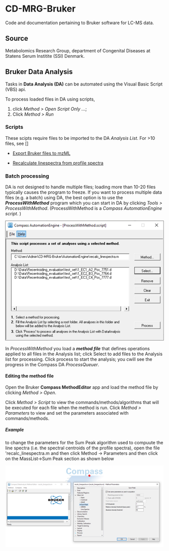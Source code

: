 # CD-MRG-Bruker
Code and documentation pertaining to Bruker software for LC-MS data. 

## Source 
Metabolomics Research Group, department of Congenital Diseases at Statens Serum Institite (SSI) Denmark.

## Bruker Data Analysis 
Tasks in **Data Analysis (DA)** can be automated using the Visual Basic Script (VBS) api. 

To process loaded files in DA using scripts,

1) click *Method > Open Script Only ...*;
2) Click *Method > Run*

### Scripts
These scipts require files to be imported to the DA *Analysis List*. For >10 files, see []

- [Export Bruker files to mzML](https://github.com/ssi-dk/CD-MRG-Bruker/blob/main/DataAnalysis/exportMzML.dascript) 

- [Recalculate linespectra from profile spectra](https://github.com/ssi-dk/CD-MRG-Bruker/blob/main/DataAnalysis/recalc_linespectra.dascript) 

### Batch processing
DA is not designed to handle multiple files; loading more than 10-20 files typically causes the program to freeze. If you want to process multiple data files (e.g. a batch) using DA, the best option is to use the ***ProcessWithMethod*** program which you can start in DA by clicking *Tools > ProcessWithMethod*.  (ProcessWithMethod is a *Compass AutomationEngine script*. )

![compass param](readme_assets/processwithmethod.PNG)

In *ProcessWithMethod* you load a ***method file*** that defines operations applied to all files in the Analysis list; click Select to add files to the Analysis list for processing. Click process to start the analysis; you cwill see the progress in the Compass DA *ProcessQueuer*. 

#### Editing the method file
Open the Bruker **Compass MethodEditor** app and load the method file by clicking *Method > Open*. 


Click *Method > Script* to view the commands/methods/algorithms that will be executed for each file when the method is run.
Click *Method > Parameters* to view and set the parameters associated with commands/methods. 

##### Example
to change the parameters for the Sum Peak algorithm used to compuute the line spectra (i.e. the spectral centroids of the profile spectra), open the file 'recalc_linespectra.m and then click Method -> Parameters and then click on the MassList->Sum Peak  section as shown below

![compass param](readme_assets/compass_parameters_sumpeak.PNG)





